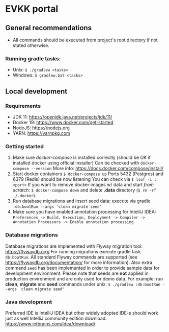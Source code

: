 # EVKK portal

## General recommendations
- All commands should be executed from project's root directory if not stated otherwise.

### Running gradle tasks:
- Unix: `$ ./gradlew <tasks>`
- Windows: `$ gradlew.bat <tasks>`

## Local development

### Requirements
- JDK 11: https://openjdk.java.net/projects/jdk/11/
- Docker 19: https://www.docker.com/get-started
- NodeJS: https://nodejs.org
- YARN: https://yarnpkg.com

### Getting started
1. Make sure *docker-compose* is installed correctly (should be OK if installed docker using official installer)
   Can be checked with `docker-compose --version`
   More info: https://docs.docker.com/compose/install/
2. Start docker containers `$ docker-compose up`
   Ports 5432 (Postgres) and 6379 (Redis) should be now listening
   You can check via `$ lsof -i :<port>`
   If you want to remove docker images w/ data and start *from scratch*: `$ docker-compose down` and delete **.data** directory (`$ rm -rf ./.docker`).
3. Run database migrations and insert seed data: execute via gradle `:db:bootRun --args 'clean migrate seed'`
4. Make sure you have enabled annotation processing for IntelliJ IDEA: `Preferences -> Build, Execution, Deployment -> Compiler -> Annotation Processors -> Enable annotation processing`

### Database migrations
Database migrations are implemented with Flyway migration tool: https://flywaydb.org/
For running migrations execute gradle task `db:bootRun`.
All standard Flyway commands are supported (see https://flywaydb.org/documentation/ for more information).
Also extra command `seed` has been implemented in order to provide sample data for development environment.
Please note that seeds are **not** applied in production environment and are only used for demo data.
For example: run **clean**, **migrate** and **seed** commands under unix: `$ ./gradlew :db:bootRun --args 'clean migrate seed'`

### Java development
Preferred IDE is IntelliJ IDEA but other widely adopted IDE-s should work just as well
IntelliJ community edition download: https://www.jetbrains.com/idea/download/
